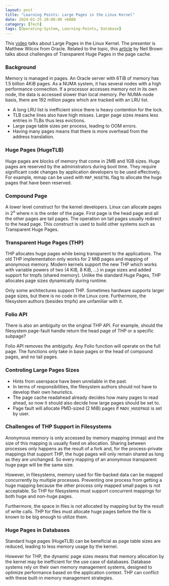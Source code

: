 ```yaml
---
layout: post
title: "Learning Points: Large Pages in the Linux Kernel"
date: 2024-01-25 20:00:00 +0800
category: [Tech]
tags: [Operating-System, Learning-Points, Database]
---
```


This [video](https://youtu.be/hoSpvGxXgNg?si=7KhmP_flQ4LLoYm0) talks about Large Pages in the Linux Kernel. The presenter is Matthew Wilcox from Oracle. Related to the topic, this [article](https://lwn.net/Articles/686690/) by Neil Brown talks about challenges of Transparent Huge Pages in the page cache.

### Background

Memory is managed in pages. An Oracle server with 6TiB of memory has 1.5 billion 4KiB pages. As a NUMA system, it has several nodes with a high performance connection. If a processor accesses memory not in its own node, the data is accessed slower than local memory. Per NUMA-node basis, there are 192 million pages which are tracked with an LRU list.

- A long LRU list is inefficient since there is heavy contention for the lock.
- TLB cache lines also have high misses. Larger page sizes means less entries in TLBs thus less evictions.
- Large page table sizes per process, leading to OOM errors.
- Having many pages means that there is more overhead from the address translation.

### Huge Pages (HugeTLB)

Huge pages are blocks of memory that come in 2MB and 1GB sizes. Huge pages are reserved by the administrators during boot time. They require significant code changes by application developers to be used effectively. For example, mmap can be used with `MAP_HUGETBL` flag to allocate the huge pages that have been reserved.

### Compound Page

A lower level construct for the kernel developers. Linux can allocate pages in 2<sup>n</sup> where n is the order of the page. First page is the head page and all the other pages are tail pages. The operation on tail pages usually redirect to the head page. This construct is used to build other systems such as Transparent Huge Pages.

### Transparent Huge Pages (THP)

THP allocates huge pages while being transparent to the applications. The old THP implementation only works for 2 MiB pages and mapping of anonymous memory. Modern kernels support the new THP which works with variable powers of two (4 KiB, 8 KiB, ...) in page sizes and added support for tmpfs (shared memory). Unlike the standard Huge Pages, THP allocates page sizes dynamically during runtime.

Only some architectures support THP. Sometimes hardware supports larger page sizes, but there is no code in the Linux core. Furthermore, the filesystem authors (besides tmpfs) are unfamiliar with it.

### Folio API

There is also an ambiguity on the original THP API. For example, should the filesystem page-fault handle return the head page of THP or a specific subpage?

Folio API removes the ambiguity. Any Folio function will operate on the full page. The functions only take in base pages or the head of compound pages, and no tail pages.

### Controling Large Pages Sizes

- Hints from userspace have been unreliable in the past.
- In terms of responsibilities, the filesystem authors should not have to develop their own heuristics.
- The page cache readahead already decides how many pages to read ahead, so now it should also decide how large pages should be set to.
- Page fault will allocate PMD-sized (2 MiB) pages if `MADV_HUGEPAGE` is set by user.

### Challenges of THP Support in Filesystems

Anonymous memory is only accessed by memory mapping (mmap) and the size of this mapping is usually fixed on allocation. Sharing between processes only happens as the result of a fork and, for the process-private mappings that support THP, the huge pages will only remain shared as long as they are unchanged. So every mapping of an anonymous transparent huge page will be the same size.

However, in filesystems, memory used for file-backed data can be mapped concurrently by multiple processes. Preventing one process from getting a huge mapping because the other process only mapped small pages is not acceptable. So THP for filesystems must support concurrent mappings for both huge and non-huge pages.

Furthermore, the space in files is not allocated by mapping but by the result of write calls. THP for files must allocate huge pages before the file is known to be big enough to utilize them.

### Huge Pages in Databases

Standard huge pages (HugeTLB) can be beneficial as page table sizes are reduced, leading to less memory usage by the kernel.

However for THP, the dynamic page sizes means that memory allocation by the kernel may be inefficient for the use case of databases. Database systems rely on their own memory management systems, designed to optimize performance based on the application context. THP can conflict with these built-in memory management strategies.
